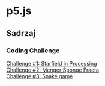 # p5.js
## Sadrzaj

### Coding Challenge
[Challenge #1: Starfield in Processing](ch001 "Starfield")  
[Challenge #2: Menger Sponge Fracta](ch002 "Menger Sponge Fracta")  
[Challenge #3: Snake game](ch003 "Snake Game") 
 

